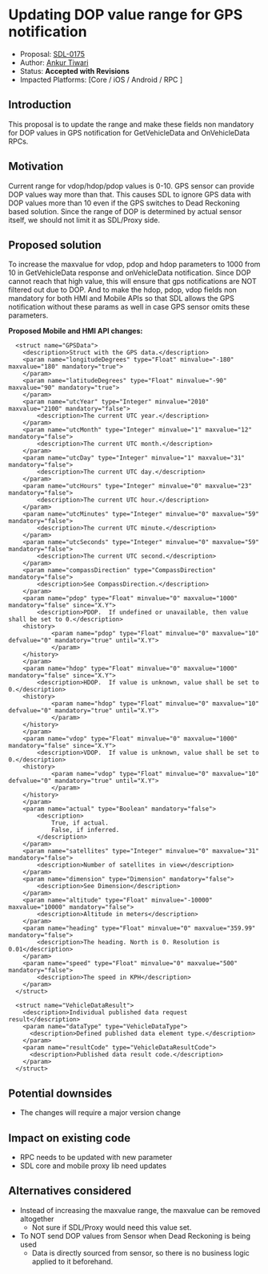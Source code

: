 # Updating DOP value range for GPS notification

* Proposal: [SDL-0175](0175-Updating-DOP-value-range-for-GPS-notification.md)
* Author: [Ankur Tiwari](https://github.com/ATIWARI9)
* Status: **Accepted with Revisions**
* Impacted Platforms: [Core / iOS / Android / RPC ]

## Introduction

This proposal is to update the range and make these fields non mandatory for DOP values in GPS notification for GetVehicleData and OnVehicleData RPCs.

## Motivation

Current range for vdop/hdop/pdop values is 0-10. GPS sensor can provide DOP values way more than that. This causes SDL to ignore GPS data with DOP values more than 10 even if the GPS switches to Dead Reckoning based solution. Since the range of DOP is determined by actual sensor itself, we should not limit it as SDL/Proxy side.

## Proposed solution

To increase the maxvalue for vdop, pdop and hdop parameters to 1000 from 10 in GetVehicleData response and onVehicleData notification. Since DOP cannot reach that high value, this will ensure that gps notifications are NOT filtered out due to DOP.
And to make the hdop, pdop, vdop fields non mandatory for both HMI and Mobile APIs so that SDL allows the GPS notification without these params as well in case GPS sensor omits these parameters.

**Proposed Mobile and HMI API changes:**
```
  <struct name="GPSData">
    <description>Struct with the GPS data.</description>
    <param name="longitudeDegrees" type="Float" minvalue="-180" maxvalue="180" mandatory="true">
    </param>
    <param name="latitudeDegrees" type="Float" minvalue="-90" maxvalue="90" mandatory="true">
    </param>
    <param name="utcYear" type="Integer" minvalue="2010" maxvalue="2100" mandatory="false">
    	<description>The current UTC year.</description>
    </param>
    <param name="utcMonth" type="Integer" minvalue="1" maxvalue="12" mandatory="false">
    	<description>The current UTC month.</description>
    </param>
    <param name="utcDay" type="Integer" minvalue="1" maxvalue="31" mandatory="false">
    	<description>The current UTC day.</description>
    </param>
    <param name="utcHours" type="Integer" minvalue="0" maxvalue="23" mandatory="false">
    	<description>The current UTC hour.</description>
    </param>
    <param name="utcMinutes" type="Integer" minvalue="0" maxvalue="59" mandatory="false">
    	<description>The current UTC minute.</description>
    </param>
    <param name="utcSeconds" type="Integer" minvalue="0" maxvalue="59" mandatory="false">
    	<description>The current UTC second.</description>
    </param>
    <param name="compassDirection" type="CompassDirection" mandatory="false">
    	<description>See CompassDirection.</description>
    </param>
    <param name="pdop" type="Float" minvalue="0" maxvalue="1000" mandatory="false" since="X.Y">
    	<description>PDOP.  If undefined or unavailable, then value shall be set to 0.</description>
	<history>
    		<param name="pdop" type="Float" minvalue="0" maxvalue="10" defvalue="0" mandatory="true" until="X.Y">
    		</param>
	</history>
    </param>
    <param name="hdop" type="Float" minvalue="0" maxvalue="1000" mandatory="false" since="X.Y">
    	<description>HDOP.  If value is unknown, value shall be set to 0.</description>
	<history>
    		<param name="hdop" type="Float" minvalue="0" maxvalue="10" defvalue="0" mandatory="true" until="X.Y">
    		</param>
	</history>
    </param>
    <param name="vdop" type="Float" minvalue="0" maxvalue="1000" mandatory="false" since="X.Y">
    	<description>VDOP.  If value is unknown, value shall be set to 0.</description>
	<history>
    		<param name="vdop" type="Float" minvalue="0" maxvalue="10" defvalue="0" mandatory="true" until="X.Y">
    		</param>
	</history>
    </param>
    <param name="actual" type="Boolean" mandatory="false">
    	<description>
    		True, if actual.
    		False, if inferred.
    	</description>
    </param>
    <param name="satellites" type="Integer" minvalue="0" maxvalue="31" mandatory="false">
    	<description>Number of satellites in view</description>
    </param>
    <param name="dimension" type="Dimension" mandatory="false">
    	<description>See Dimension</description>
    </param>
    <param name="altitude" type="Float" minvalue="-10000" maxvalue="10000" mandatory="false">
    	<description>Altitude in meters</description>
    </param>
	<param name="heading" type="Float" minvalue="0" maxvalue="359.99" mandatory="false">
    	<description>The heading. North is 0. Resolution is 0.01</description>
    </param>
    <param name="speed" type="Float" minvalue="0" maxvalue="500" mandatory="false">
    	<description>The speed in KPH</description>
    </param>
  </struct>

  <struct name="VehicleDataResult">
    <description>Individual published data request result</description>
    <param name="dataType" type="VehicleDataType">
      <description>Defined published data element type.</description>
    </param>
    <param name="resultCode" type="VehicleDataResultCode">
      <description>Published data result code.</description>
    </param>
  </struct>
```

## Potential downsides

* The changes will require a major version change

## Impact on existing code

* RPC needs to be updated with new parameter
* SDL core and mobile proxy lib need updates

## Alternatives considered

* Instead of increasing the maxvalue range, the maxvalue can be removed altogether
  *	Not sure if SDL/Proxy would need this value set.
* To NOT send DOP values from Sensor when Dead Reckoning is being used
  * Data is directly sourced from sensor, so there is no business logic applied to it beforehand.
  
